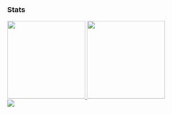 ### Stats


<div> 
  <a href="https://github.com/ezequielmariscal">
  <img height="180em" src="https://github-readme-stats.vercel.app/api?username=ezequielmariscal&show_icons=true&theme=python-darkt&include_all_commits=true&count_private=true" />
  <img height="180em" src="https://github-readme-stats.vercel.app/api/top-langs/?username=ezequielmariscal&layout=compact&langs_count=6&theme=python-dark" />
</div>
    
<div align="left">
    <a href="https://git.io/streak-stats"><img src="https://streak-stats.demolab.com?user=ezequielmariscal&theme=python-dark"/></a>
</div>

